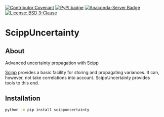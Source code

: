 [![Contributor Covenant](https://img.shields.io/badge/Contributor%20Covenant-2.1-4baaaa.svg)](CODE_OF_CONDUCT.md)
[![PyPI badge](http://img.shields.io/pypi/v/scippuncertainty.svg)](https://pypi.python.org/pypi/scippuncertainty)
[![Anaconda-Server Badge](https://anaconda.org/scipp/scippuncertainty/badges/version.svg)](https://anaconda.org/scipp/scippuncertainty)
[![License: BSD 3-Clause](https://img.shields.io/badge/License-BSD%203--Clause-blue.svg)](LICENSE)

# ScippUncertainty

## About

Advanced uncertainty propagation with Scipp

[Scipp](https://scipp.github.io/) provides a basic facility for storing and propagating variances.
It can, however, not take correlations into account.
ScippUncertainty provides tools to this end.

## Installation

```sh
python -m pip install scippuncertainty
```
